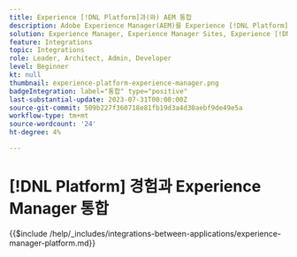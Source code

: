 ```yaml
---
title: Experience [!DNL Platform]과(와) AEM 통합
description: Adobe Experience Manager(AEM)를 Experience [!DNL Platform] 과 통합하여 데이터의 가치를 극대화합니다.
solution: Experience Manager, Experience Manager Sites, Experience [!DNL Platform]
feature: Integrations
topic: Integrations
role: Leader, Architect, Admin, Developer
level: Beginner
kt: null
thumbnail: experience-platform-experience-manager.png
badgeIntegration: label="통합" type="positive"
last-substantial-update: 2023-07-31T00:00:00Z
source-git-commit: 509b227f360718e81fb19d3a4d30aebf9de49e5a
workflow-type: tm+mt
source-wordcount: '24'
ht-degree: 4%

---
```



# [!DNL Platform] 경험과 Experience Manager 통합

{{$include /help/_includes/integrations-between-applications/experience-manager-platform.md}}
